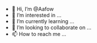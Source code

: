 - 👋 Hi, I’m @Aafow
- 👀 I’m interested in ...
- 🌱 I’m currently learning ...
- 💞️ I’m looking to collaborate on ...
- 📫 How to reach me ...

<!---
Aafow/Aafow is a ✨ special ✨ repository because its `README.md` (this file) appears on your GitHub profile.
You can click the Preview link to take a look at your changes.
--->
